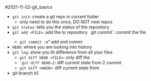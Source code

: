 #2021-11-02-git_basics

- `git init`: create a git repo in current folder
	- only need to do this once, DO NOT nest repos
- `git status`: tells you the status of the repository
- `git add <FILE>`: add the <FILE> to repository
` `git commit`: commit the file
	- `git commit -m`" add and commi
- `HEAD`: where you are looking into history
- `git log`: show you th difference from all your files
	- `git diff HEAD <FILE>`: only diff the <FILE>
	- `'git diff HEAD~2`: diff current state from 2 commit
	- `git diff <HASH>`: diff current state from <HAS>
- git branch b1
